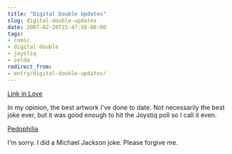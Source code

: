 ```yaml
---
title: "Digital Double Updates"
slug: digital-double-updates
date: 2007-02-20T15:47:58-06:00
tags:
- comic
- digital double
- joystiq
- zelda
redirect_from:
- entry/digital-double-updates/
---
```

[Link in Love](http://digitaldouble.smackjeeves.com/comics/116184/)

In my opinion, the best artwork I've done to date. Not necessarily the best joke ever, but it was good enough to hit the Joystiq poll so I call it even.

[Pedophilia](http://digitaldouble.smackjeeves.com/comics/118330/)

I'm sorry. I did a Michael Jackson joke. Please forgive me.
